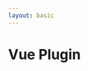 ```yaml
---
layout: basic
---
```


<h1>
    <logos:vue class="baseColor mr-2" />Vue Plugin
</h1>

<div class="w-full h-[470px] flex justify-center items-center">
  <TalkOverviewSvg :click-start="6" class="w-[100%]" />
</div>

<!-- dummy only to force the click count on this slide manually -->
<div v-click="1" />

<!-- <div class="absolute w-62 h-9 left-120 top-52" v-mark="{ at: 1, color: '#ab2657', type: 'box' }"></div> -->
